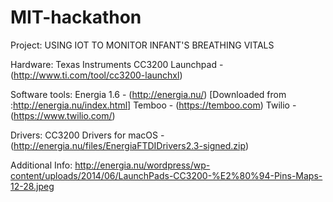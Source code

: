 # MIT-hackathon

Project:
USING IOT TO MONITOR INFANT'S BREATHING VITALS

Hardware:
Texas Instruments CC3200 Launchpad - (http://www.ti.com/tool/cc3200-launchxl)

Software tools:
Energia 1.6 - (http://energia.nu/) [Downloaded from :http://energia.nu/index.html]
Temboo - (https://temboo.com)
Twilio - (https://www.twilio.com/)

Drivers:
CC3200 Drivers for macOS - (http://energia.nu/files/EnergiaFTDIDrivers2.3-signed.zip)


Additional Info: http://energia.nu/wordpress/wp-content/uploads/2014/06/LaunchPads-CC3200-%E2%80%94-Pins-Maps-12-28.jpeg
